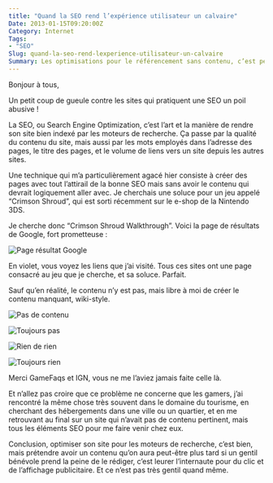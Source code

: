 ```yaml
---
title: "Quand la SEO rend l’expérience utilisateur un calvaire"
Date: 2013-01-15T09:20:00Z
Category: Internet
Tags: 
- "SEO"
Slug: quand-la-seo-rend-lexperience-utilisateur-un-calvaire
Summary: Les optimisations pour le référencement sans contenu, c’est pénible
---
```



Bonjour à tous,

Un petit coup de gueule contre les sites qui pratiquent une SEO un poil abusive !

La SEO, ou Search Engine Optimization, c’est l’art et la manière de rendre son site bien indexé par les moteurs de recherche. Ça passe par la qualité du contenu du site, mais aussi par les mots employés dans l’adresse des pages, le titre des pages, et le volume de liens vers un site depuis les autres sites.

Une technique qui m’a particulièrement agacé hier consiste à créer des pages avec tout l’attirail de la bonne SEO mais sans avoir le contenu qui devrait logiquement aller avec. Je cherchais une soluce pour un jeu appelé “Crimson Shroud”, qui est sorti récemment sur le e-shop de la Nintendo 3DS.

Je cherche donc “Crimson Shroud Walkthrough”. Voici la page de résultats de Google, fort prometteuse :

![Page résultat Google](/img/2013-01-15-085353_1680x1050_scrot.png)

En violet, vous voyez les liens que j’ai visité. Tous ces sites ont une page consacré au jeu que je cherche, et sa soluce. Parfait.

Sauf qu’en réalité, le contenu n’y est pas, mais libre à moi de créer le contenu manquant, wiki-style.

![Pas de contenu](/img/2013-01-15-085453_1680x1050_scrot.png)

![Toujours pas](/img/2013-01-15-085503_1680x1050_scrot.png)

![Rien de rien](/img/2013-01-15-085510_1680x1050_scrot.png)

![Toujours rien](/img/2013-01-15-085516_1680x1050_scrot.png)

Merci GameFaqs et IGN, vous ne me l’aviez jamais faite celle là.

Et n’allez pas croire que ce problème ne concerne que les gamers, j’ai rencontré la même chose très souvent dans le domaine du tourisme, en cherchant des hébergements dans une ville ou un quartier, et en me retrouvant au final sur un site qui n’avait pas de contenu pertinent, mais tous les éléments SEO pour me faire venir chez eux.

Conclusion, optimiser son site pour les moteurs de recherche, c’est bien, mais prétendre avoir un contenu qu’on aura peut-être plus tard si un gentil bénévole prend la peine de le rédiger, c’est leurer l’internaute pour du clic et de l’affichage publicitaire. Et ce n’est pas très gentil quand même.

